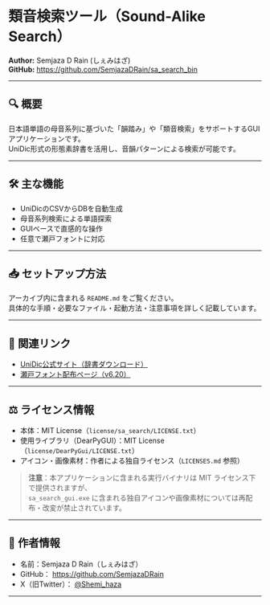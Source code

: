 # 類音検索ツール（Sound-Alike Search）

**Author:** Semjaza D Rain (しぇみはざ)  
**GitHub:** https://github.com/SemjazaDRain/sa_search_bin

---

## 🔍 概要

日本語単語の母音系列に基づいた「韻踏み」や「類音検索」をサポートするGUIアプリケーションです。  
UniDic形式の形態素辞書を活用し、音韻パターンによる検索が可能です。

---

## 🛠 主な機能

- UniDicのCSVからDBを自動生成
- 母音系列検索による単語探索
- GUIベースで直感的な操作
- 任意で瀬戸フォントに対応

---

## 📥 セットアップ方法

アーカイブ内に含まれる `README.md` をご覧ください。  
具体的な手順・必要なファイル・起動方法・注意事項を詳しく記載しています。

---

## 🔗 関連リンク

- [UniDic公式サイト（辞書ダウンロード）](https://clrd.ninjal.ac.jp/unidic/)
- [瀬戸フォント配布ページ（v6.20）](https://forest.watch.impress.co.jp/library/software/setofont/download_11015.html)

---

## ⚖️ ライセンス情報

- 本体：MIT License（`license/sa_search/LICENSE.txt`）  
- 使用ライブラリ（DearPyGUI）：MIT License（`license/DearPyGui/LICENSE.txt`）  
- アイコン・画像素材：作者による独自ライセンス（`LICENSES.md` 参照）

> **注意**：本アプリケーションに含まれる実行バイナリは MIT ライセンス下で提供されますが、  
> `sa_search_gui.exe` に含まれる独自アイコンや画像素材については再配布・改変が禁止されています。

---

## 👤 作者情報

- 名前：Semjaza D Rain（しぇみはざ）  
- GitHub： https://github.com/SemjazaDRain  
- X（旧Twitter）： [@Shemi_haza](https://x.com/Shemi_haza)

---
